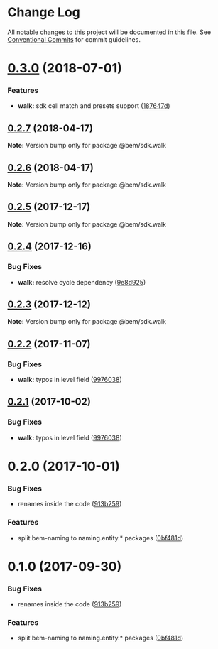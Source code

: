 # Change Log

All notable changes to this project will be documented in this file.
See [Conventional Commits](https://conventionalcommits.org) for commit guidelines.

<a name="0.3.0"></a>
# [0.3.0](https://github.com/bem/bem-sdk/compare/@bem/sdk.walk@0.2.7...@bem/sdk.walk@0.3.0) (2018-07-01)


### Features

* **walk:** sdk cell match and presets support ([187647d](https://github.com/bem/bem-sdk/commit/187647d))




<a name="0.2.7"></a>
## [0.2.7](https://github.com/bem/bem-sdk/compare/@bem/sdk.walk@0.2.6...@bem/sdk.walk@0.2.7) (2018-04-17)




**Note:** Version bump only for package @bem/sdk.walk

<a name="0.2.6"></a>
## [0.2.6](https://github.com/bem/bem-sdk/compare/@bem/sdk.walk@0.2.5...@bem/sdk.walk@0.2.6) (2018-04-17)




**Note:** Version bump only for package @bem/sdk.walk

<a name="0.2.5"></a>
## [0.2.5](https://github.com/bem/bem-sdk/compare/@bem/sdk.walk@0.2.4...@bem/sdk.walk@0.2.5) (2017-12-17)




**Note:** Version bump only for package @bem/sdk.walk

<a name="0.2.4"></a>
## [0.2.4](https://github.com/bem/bem-sdk/compare/@bem/sdk.walk@0.2.3...@bem/sdk.walk@0.2.4) (2017-12-16)


### Bug Fixes

* **walk:** resolve cycle dependency ([9e8d925](https://github.com/bem/bem-sdk/commit/9e8d925))




<a name="0.2.3"></a>
## [0.2.3](https://github.com/bem/bem-sdk/compare/@bem/sdk.walk@0.2.2...@bem/sdk.walk@0.2.3) (2017-12-12)




**Note:** Version bump only for package @bem/sdk.walk

<a name="0.2.2"></a>
## [0.2.2](https://github.com/bem/bem-sdk/compare/@bem/sdk.walk@0.2.0...@bem/sdk.walk@0.2.2) (2017-11-07)


### Bug Fixes

* **walk:** typos in level field ([9976038](https://github.com/bem/bem-sdk/commit/9976038))




<a name="0.2.1"></a>
## [0.2.1](https://github.com/bem/bem-sdk/compare/@bem/sdk.walk@0.2.0...@bem/sdk.walk@0.2.1) (2017-10-02)


### Bug Fixes

* **walk:** typos in level field ([9976038](https://github.com/bem/bem-sdk/commit/9976038))




<a name="0.2.0"></a>
# 0.2.0 (2017-10-01)


### Bug Fixes

* renames inside the code ([913b259](https://github.com/bem/bem-sdk/commit/913b259))


### Features

* split bem-naming to naming.entity.* packages ([0bf481d](https://github.com/bem/bem-sdk/commit/0bf481d))




<a name="0.1.0"></a>
# 0.1.0 (2017-09-30)


### Bug Fixes

* renames inside the code ([913b259](https://github.com/bem/bem-sdk/commit/913b259))


### Features

* split bem-naming to naming.entity.* packages ([0bf481d](https://github.com/bem/bem-sdk/commit/0bf481d))
